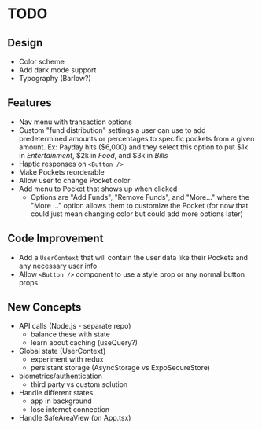 # TODO

## Design

- Color scheme
- Add dark mode support
- Typography (Barlow?)

## Features

- Nav menu with transaction options
- Custom "fund distribution" settings a user can use to add predetermined amounts or percentages to specific pockets from a given amount. Ex: Payday hits ($6,000) and they select this option to put $1k in _Entertainment_, $2k in _Food_, and $3k in _Bills_
- Haptic responses on `<Button />`
- Make Pockets reorderable
- Allow user to change Pocket color
- Add menu to Pocket that shows up when clicked
  - Options are "Add Funds", "Remove Funds", and "More..." where the "More ..." option allows them to customize the Pocket (for now that could just mean changing color but could add more options later)

## Code Improvement

- Add a `UserContext` that will contain the user data like their Pockets and any necessary user info
- Allow `<Button />` component to use a style prop or any normal button props

## New Concepts

- API calls (Node.js - separate repo)
  - balance these with state
  - learn about caching (useQuery?)
- Global state (UserContext)
  - experiment with redux
  - persistant storage (AsyncStorage vs ExpoSecureStore)
- biometrics/authentication
  - third party vs custom solution
- Handle different states
  - app in background
  - lose internet connection
- Handle SafeAreaView (on App.tsx)
